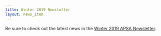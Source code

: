 ```yaml
---
title: Winter 2019 Newsletter
layout: news_item
---
```


Be sure to check out the latest news in the <a href="/assets/pdfs/2019-01-Newsletter.pdf">Winter 2019 APSA Newsletter</a>.
